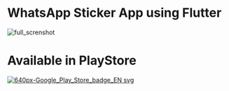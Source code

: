 # WhatsApp Sticker App using Flutter

![full_screnshot](https://user-images.githubusercontent.com/13075784/85202566-d57aa280-b324-11ea-8098-38757234c388.png)

# Available in PlayStore

<a href="https://play.google.com/store/apps/details?id=com.gamacrack.trending_stickers">![640px-Google_Play_Store_badge_EN svg](https://user-images.githubusercontent.com/13075784/85202629-55087180-b325-11ea-8307-acf71c9b7022.png)
</a>
